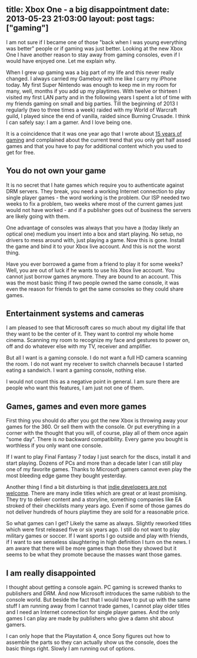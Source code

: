 title: Xbox One - a big disappointment
date: 2013-05-23 21:03:00
layout: post
tags: ["gaming"]
---
I am not sure if I became one of those "back when I was young everything was better" people or if gaming was just better. Looking at the new Xbox One I have another reason to stay away from gaming consoles, even if I would have enjoyed one. Let me explain why.
<!--MORE-->

When I grew up gaming was a big part of my life and this never really changed. I always carried my Gameboy with me like I carry my iPhone today. My first Super Nintendo was enough to keep me in my room for many, well, months if you add up my playtimes. With twelve or thirteen I visited my first LAN party and in the following years I spent a lot of time with my friends gaming on small and big parties. Till the beginning of 2013 I regularly (two to three times a week) raided with my World of Warcraft guild, I played since the end of vanilla, raided since Burning Crusade. I think I can safely say: I am a gamer. And I love being one.

It is a coincidence that it was one year ago that I wrote about [15 years of gaming][1] and complained about the current trend that you only get half assed games and that you have to pay for additional content which you used to get for free.

## You do not own your game
It is no secret that I hate games which require you to authenticate against DRM servers. They break, you need a working Internet connection to play single player games - the word working is the problem. Our ISP needed two weeks to fix a problem, two weeks where most of the current games just would not have worked - and if a publisher goes out of business the servers are likely going with them.

One advantage of consoles was always that you have a (today likely an optical one) medium you insert into a box and start playing. No setup, no drivers to mess around with, just playing a game. Now this is gone. Install the game and bind it to your Xbox live account. And this is not the worst thing.

Have you ever borrowed a game from a friend to play it for some weeks? Well, you are out of luck if he wants to use his Xbox live account. You cannot just borrow games anymore. They are bound to an account. This was the most basic thing if two people owned the same console, it was even the reason for friends to get the same consoles so they could share games.

## Entertainment systems and cameras
I am pleased to see that Microsoft cares so much about my digital life that they want to be the center of it. They want to control my whole home cinema. Scanning my room to recognize my face and gestures to power on, off and do whatever else with my TV, receiver and amplifier.

But all I want is a gaming console. I do not want a full HD camera scanning the room. I do not want my receiver to switch channels because I started eating a sandwich. I want a gaming console, nothing else.

I would not count this as a negative point in general. I am sure there are people who want this features, I am just not one of them.

## Games, games and even more games
First thing you should do after you got the new Xbox is throwing away your games for the 360. Or sell them with the console. Or put everything in a corner with the thought that you will, of course, play all of them once again "some day". There is *no* backward compatibility. Every game you bought is worthless if you only want one console.

If I want to play Final Fantasy 7 today I just search for the discs, install it and start playing. Dozens of PCs and more than a decade later I can still play one of my favorite games. Thanks to Microsoft gamers cannot even play the most bleeding edge game they bought yesterday.

Another thing I find a bit disturbing is that [indie developers are not welcome][2]. There are many indie titles which are great or at least promising. They try to deliver content and a storyline, something companies like EA stroked of their checklists many years ago. Even if some of those games do not deliver hundreds of hours playtime they are sold for a reasonable price.

So what games can I get? Likely the same as always. Slightly reworked titles which were first released five or six years ago. I still do not want to play military games or soccer. If I want sports I go outside and play with friends, if I want to see senseless slaughtering in high definition I turn on the news. I am aware that there will be more games than those they showed but it seems to be what they promote because the masses want those games.

## I am really disappointed
I thought about getting a console again. PC gaming is screwed thanks to publishers and DRM. And now Microsoft introduces the same rubbish to the console world. But beside the fact that I would have to put up with the same stuff I am running away from I cannot trade games, I cannot play older titles and I need an Internet connection for single player games. And the only games I can play are made by publishers who give a damn shit about gamers.

I can only hope that the Playstation 4, once Sony figures out how to assemble the parts so they can actually show us the console, does the basic things right. Slowly I am running out of options.

[1]: http://www.screamingatmyscreen.com/2012/5/15-years-of-gaming/
[2]: http://www.polygon.com/2013/5/22/4355306/indie-developers-cannot-self-publish-on-xbox-one